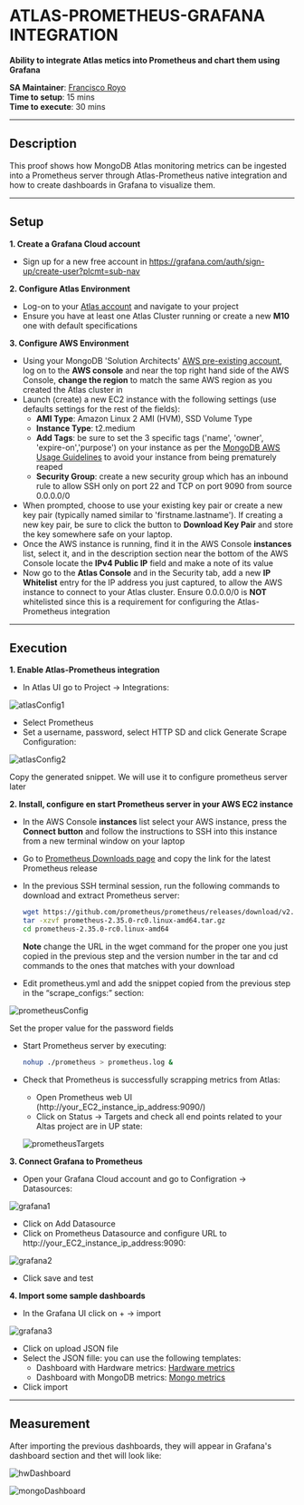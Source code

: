 # ATLAS-PROMETHEUS-GRAFANA INTEGRATION

__Ability to integrate Atlas metics into Prometheus and chart them using Grafana__

__SA Maintainer__: [Francisco Royo](mailto:francisco.royo@mongodb.com) <br/>
__Time to setup__: 15 mins <br/>
__Time to execute__: 30 mins <br/>

---
## Description

This proof shows how MongoDB Atlas monitoring metrics can be ingested into a Prometheus server through Atlas-Prometheus native integration and how to create dashboards in Grafana to visualize them.

---
## Setup
__1. Create a Grafana Cloud account__

* Sign up for a new free account in https://grafana.com/auth/sign-up/create-user?plcmt=sub-nav

__2. Configure Atlas Environment__

* Log-on to your [Atlas account](http://cloud.mongodb.com) and navigate to your project
* Ensure you have at least one Atlas Cluster running or create a new __M10__ one with default specifications 

__3. Configure AWS Environment__
* Using your MongoDB 'Solution Architects' [AWS pre-existing account](https://wiki.corp.mongodb.com/display/10GEN/SA+AWS+Access+-+Updated+Nov+2020), log on to the __AWS console__ and near the top right hand side of the AWS Console, __change the region__ to match the same AWS region as you created the Atlas cluster in
* Launch (create) a new EC2 instance with the following settings (use defaults settings for the rest of the fields):
  * __AMI Type__: Amazon Linux 2 AMI (HVM), SSD Volume Type
  * __Instance Type__: t2.medium
  * __Add Tags__: be sure to set the 3 specific tags ('name', 'owner', 'expire-on','purpose') on your instance as per the [MongoDB AWS Usage Guidelines](https://wiki.corp.mongodb.com/display/DEVOPSP/AWS+Reaping+Policies) to avoid your instance from being prematurely reaped
  * __Security Group__: create a new security group which has an inbound rule to allow SSH only on port 22 and TCP on port 9090 from source 0.0.0.0/0
* When prompted, choose to use your existing key pair or create a new key pair (typically named similar to 'firstname.lastname'). If creating a new key pair, be sure to click the button to __Download Key Pair__ and store the key somewhere safe on your laptop.
*  Once the AWS instance is running, find it in the AWS Console __instances__ list, select it, and in the description section near the bottom of the AWS Console locate the __IPv4 Public IP__ field and make a note of its value
* Now go to the __Atlas Console__ and in the Security tab, add a new __IP Whitelist__ entry for the IP address you just captured, to allow the AWS instance to connect to your Atlas cluster. Ensure 0.0.0.0/0 is __NOT__ whitelisted since this is a requirement for configuring the Atlas-Prometheus integration

---
## Execution

__1. Enable Atlas-Prometheus integration__
* In Atlas UI go to Project -> Integrations:

![atlasConfig1](img/atlasConfig1.png "atlasConfig1")

* Select Prometheus
* Set a username, password, select HTTP SD and click Generate Scrape Configuration:

![atlasConfig2](img/atlasConfig2.png "atlasConfig2")

Copy the generated snippet. We will use it to configure prometheus server later

__2. Install, configure en start Prometheus server in your AWS EC2 instance__
* In the AWS Console __instances__ list select your AWS instance, press the __Connect button__ and follow the instructions to SSH into this instance from a new terminal window on your laptop
* Go to [Prometheus Downloads page](https://prometheus.io/download/) and copy the link for the latest Prometheus release
* In the previous SSH terminal session, run the following commands to download and extract Prometheus server:

  ```bash
  wget https://github.com/prometheus/prometheus/releases/download/v2.35.0-rc0/prometheus-2.35.0-rc0.linux-amd64.tar.gz
  tar -xzvf prometheus-2.35.0-rc0.linux-amd64.tar.gz
  cd prometheus-2.35.0-rc0.linux-amd64
  ```
  __Note__ change the URL in the wget command for the proper one you just copied in the previous step and the version number in the tar and cd commands to the ones that matches with your download
* Edit prometheus.yml and add the snippet copied from the previous step in the  “scrape_configs:” section:

![prometheusConfig](img/prometheusConfig.png "prometheusConfig")

Set the proper value for the password fields
* Start Prometheus server by executing:
  ```bash
  nohup ./prometheus > prometheus.log &
  ```
* Check that Prometheus is successfully scrapping metrics from Atlas:
  * Open Prometheus web UI (http://your_EC2_instance_ip_address:9090/) 
  * Click on Status -> Targets and check all end points related to your Altas project are in UP state:
  
  ![prometheusTargets](img/prometheusTargets.png "prometheusTargets")

__3. Connect Grafana to Prometheus__
* Open your Grafana Cloud account and go to Configration -> Datasources:

![grafana1](img/grafana1.png "grafana1")

* Click on Add Datasource
* Click on Prometheus Datasource and configure URL to http://your_EC2_instance_ip_address:9090:

![grafana2](img/grafana2.png "grafana2")

* Click save and test

__4. Import some sample dashboards__
* In the Grafana UI click on + -> import

![grafana3](img/grafana3.png "grafana3")

* Click on upload JSON file
* Select the JSON fille: you can use the following templates:
  * Dashboard with Hardware metrics: [Hardware metrics](dashboardTemplates/HardwareMetrics.json)
  * Dashboard with MongoDB metrics: [Mongo metrics](dashboardTemplates/MongoMetrics.json)
* Click import

---
## Measurement

After importing the previous dashboards, they will appear in Grafana's dashboard section and thet will look like:

![hwDashboard](img/hwDashboard.png "hwDashboard")

![mongoDashboard](img/mongoDashboard.png "mongoDashboard")

